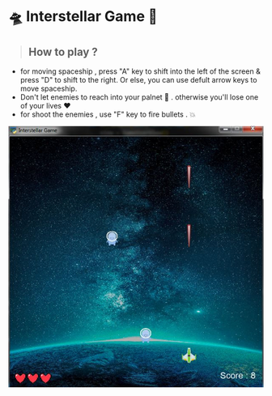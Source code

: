 
# :flying_saucer:  **Interstellar Game**  :rocket:

> ##  How to play ?

+ for moving spaceship , press "A" key to shift into the left of the screen & press "D" to shift to the right. Or else, you can use defult arrow keys to move spaceship.
+ Don't let enemies to reach into your palnet :space_invader: . otherwise you'll lose one of your lives :heart:
+ for shoot the enemies , use "F" key to fire bullets . :boom:

![This is an image](https://github.com/kiana-jahanshid/pylearn/blob/master/Assignment_14/GameScreenShot.JPG)



